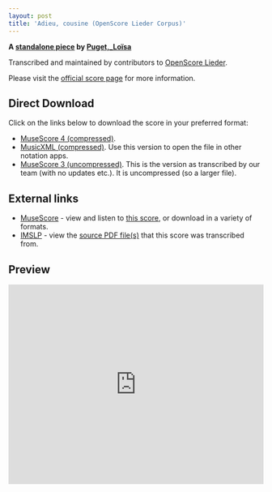 ```yaml
---
layout: post
title: 'Adieu, cousine (OpenScore Lieder Corpus)'
---
```


__A [standalone piece](https://fourscoreandmore.org/OpenScore/Puget%2C_Lo%C3%AFsa/_/) by [Puget,_Loïsa](https://fourscoreandmore.org/OpenScore/Puget%2C_Lo%C3%AFsa)__

Transcribed and maintained by contributors to [OpenScore Lieder].

Please visit the [official score page] for more information.

[official score page]: https://musescore.com/openscore-lieder-corpus/scores/6666995
[OpenScore Lieder]: https://musescore.com/openscore-lieder-corpus

## Direct Download

Click on the links below to download the score in your preferred format:
- [MuseScore 4 (compressed)](https://fourscoreandmore.org/OpenScore/Puget%2C_Lo%C3%AFsa/_/Adieu%2C_cousine.mscz).
- [MusicXML (compressed)](https://fourscoreandmore.org/OpenScore/Puget%2C_Lo%C3%AFsa/_/Adieu%2C_cousine.mxl). Use this version to open the file in other notation apps.
- [MuseScore 3 (uncompressed)](https://raw.githubusercontent.com/OpenScore/Lieder/refs/heads/main/scores/Puget%2C_Lo%C3%AFsa/_/Adieu%2C_cousine/lc6666995.mscx). This is the version as transcribed by our team (with no updates etc.). It is uncompressed (so a larger file).

## External links

- [MuseScore] - view and listen to [this score][MuseScore], or download in a variety of formats.
- [IMSLP] - view the [source PDF file(s)][IMSLP] that this score was transcribed from.

[MuseScore]: https://musescore.com/score/6666995
[IMSLP]: https://imslp.org/wiki/Special:ReverseLookup/602409

## Preview

<iframe width="100%" height="394" src="https://musescore.com/openscore-lieder-corpus/scores/6666995/embed" frameborder="0" allowfullscreen allow="autoplay; fullscreen"></iframe>
